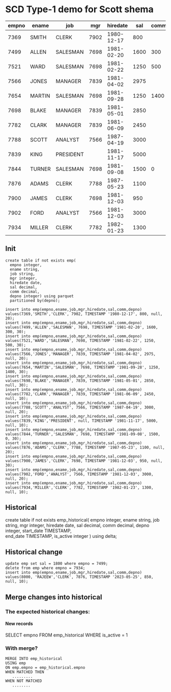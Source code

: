   # SCD Type-1 demo for Scott shema

|empno|ename|job|mgr|hiredate|sal|comm|depno|
|-----|-----|---|---|--------|---|----|-----|
|7369|SMITH|CLERK|7902|1980-12-17|800||20
|7499|ALLEN|SALESMAN|7698|1981-02-20|1600|300|30
|7521|WARD|SALESMAN|7698|1981-02-22|1250|500|30
|7566|JONES|MANAGER|7839|1981-04-02|2975||20
|7654|MARTIN|SALESMAN|7698|1981-09-28|1250|1400|30
|7698|BLAKE|MANAGER|7839|1981-05-01|2850||30
|7782|CLARK|MANAGER|7839|1981-06-09|2450||10
|7788|SCOTT|ANALYST|7566|1987-04-19|3000||20
|7839|KING|PRESIDENT||1981-11-17|5000||10
|7844|TURNER|SALESMAN|7698|1981-09-08|1500|0|30
|7876|ADAMS|CLERK|7788|1987-05-23|1100||20
|7900|JAMES|CLERK|7698|1981-12-03|950||30
|7902|FORD|ANALYST|7566|1981-12-03|3000||20
|7934|MILLER|CLERK|7782|1982-01-23|1300||10

## Init
```
create table if not exists emp(
  empno integer,
  ename string,
  job string,
  mgr integer,
  hiredate date,
  sal decimal,
  comm decimal,
  depno integer) using parquet
  partitioned by(depno);

insert into emp(empno,ename,job,mgr,hiredate,sal,comm,depno) values(7369,'SMITH','CLERK', 7902, TIMESTAMP '1980-12-17', 800, null, 20);
insert into emp(empno,ename,job,mgr,hiredate,sal,comm,depno) values(7499,'ALLEN','SALESMAN', 7698, TIMESTAMP '1981-02-20', 1600, 300, 30);
insert into emp(empno,ename,job,mgr,hiredate,sal,comm,depno) values(7521,'WARD','SALESMAN', 7698, TIMESTAMP '1981-02-22', 1250, 500, 30);
insert into emp(empno,ename,job,mgr,hiredate,sal,comm,depno) values(7566,'JONES','MANAGER', 7839, TIMESTAMP '1981-04-02', 2975, null, 20);
insert into emp(empno,ename,job,mgr,hiredate,sal,comm,depno) values(7654,'MARTIN','SALESMAN', 7698, TIMESTAMP '1981-09-28', 1250, 1400, 30);
insert into emp(empno,ename,job,mgr,hiredate,sal,comm,depno) values(7698,'BLAKE','MANAGER', 7839, TIMESTAMP '1981-05-01', 2850, null, 30);
insert into emp(empno,ename,job,mgr,hiredate,sal,comm,depno) values(7782,'CLARK','MANAGER', 7839, TIMESTAMP '1981-06-09', 2450, null, 10);
insert into emp(empno,ename,job,mgr,hiredate,sal,comm,depno) values(7788,'SCOTT','ANALYST', 7566, TIMESTAMP '1987-04-19', 3000, null, 20);
insert into emp(empno,ename,job,mgr,hiredate,sal,comm,depno) values(7839,'KING','PRESIDENT', null, TIMESTAMP '1981-11-17', 5000, null, 10);
insert into emp(empno,ename,job,mgr,hiredate,sal,comm,depno) values(7844,'TURNER','SALESMAN', 7698, TIMESTAMP '1981-09-08', 1500, 0, 30);
insert into emp(empno,ename,job,mgr,hiredate,sal,comm,depno) values(7876,'ADAMS','CLERK', 7788, TIMESTAMP '1987-05-23', 1100, null, 20);
insert into emp(empno,ename,job,mgr,hiredate,sal,comm,depno) values(7900,'JAMES','CLERK', 7698, TIMESTAMP '1981-12-03', 950, null, 30);
insert into emp(empno,ename,job,mgr,hiredate,sal,comm,depno) values(7902,'FORD','ANALYST', 7566, TIMESTAMP '1981-12-03', 3000, null, 20);
insert into emp(empno,ename,job,mgr,hiredate,sal,comm,depno) values(7934,'MILLER','CLERK', 7782, TIMESTAMP '1982-01-23', 1300, null, 10);
```


## Historical

create table if not exists emp_historical(
  empno integer,
  ename string,
  job string,
  mgr integer,
  hiredate date,
  sal decimal,
  comm decimal,
  depno integer,
  start_date TIMESTAMP,  
  end_date TIMESTAMP,
  is_active integer
)
using delta;


## Historical change
```
update emp set sal = 1800 where empno = 7499;
delete from emp where empno = 7934;
insert into emp(empno,ename,job,mgr,hiredate,sal,comm,depno) values(8000, 'RAJEEW','CLERK', 7876, TIMESTAMP '2023-05-25', 850, null, 10);
```

## Merge changes into historical

### The expected historical changes:

#### New records

SELECT empno FROM emp_historical WHERE is_active = 1



### With merge?
```
MERGE INTO emp_historical
USING emp
ON emp.empno = emp_historical.empno
WHEN MATCHED THEN
   .........
WHEN NOT MATCHED
   ........
````
